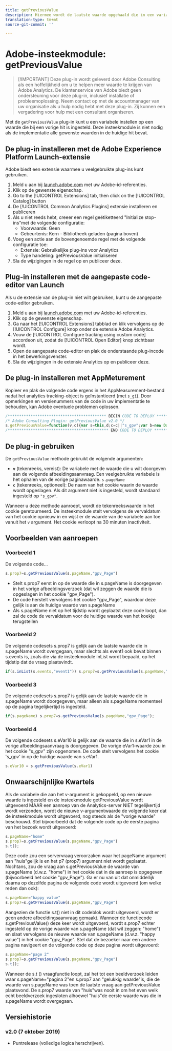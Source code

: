 ```yaml
---
title: getPreviousValue
description: Hiermee wordt de laatste waarde opgehaald die in een variabele is doorgegeven.
translation-type: tm+mt
source-git-commit: ''

---
```



# Adobe-insteekmodule: getPreviousValue

> [!IMPORTANT] Deze plug-in wordt geleverd door Adobe Consulting als een hoffelijkheid om u te helpen meer waarde te krijgen van Adobe Analytics. De klantenservice van Adobe biedt geen ondersteuning voor deze plug-in, inclusief installatie of probleemoplossing. Neem contact op met de accountmanager van uw organisatie als u hulp nodig hebt met deze plug-in. Zij kunnen een vergadering voor hulp met een consultant organiseren.

Met de `getPreviousValue` plug-in kunt u een variabele instellen op een waarde die bij een vorige hit is ingesteld. Deze insteekmodule is niet nodig als de implementatie alle gewenste waarden in de huidige hit bevat.

## De plug-in installeren met de Adobe Experience Platform Launch-extensie

Adobe biedt een extensie waarmee u veelgebruikte plug-ins kunt gebruiken.

1. Meld u aan bij [launch.adobe.com](https://launch.adobe.com) met uw Adobe-id-referenties.
1. Klik op de gewenste eigenschap.
1. Go to the [!UICONTROL Extensions] tab, then click on the [!UICONTROL Catalog] button
1. De [!UICONTROL Common Analytics Plugins] extensie installeren en publiceren
1. Als u niet reeds hebt, creeer een regel geëtiketteerd &quot;Initialize stop-ins&quot;met de volgende configuratie:
   * Voorwaarde: Geen
   * Gebeurtenis: Kern - Bibliotheek geladen (pagina boven)
1. Voeg een actie aan de bovengenoemde regel met de volgende configuratie toe:
   * Extensie: Gebruikelijke plug-ins voor Analytics
   * Type handeling: getPreviousValue initialiseren
1. Sla de wijzigingen in de regel op en publiceer deze.

## Plug-in installeren met de aangepaste code-editor van Launch

Als u de extensie van de plug-in niet wilt gebruiken, kunt u de aangepaste code-editor gebruiken.

1. Meld u aan bij [launch.adobe.com](https://launch.adobe.com) met uw Adobe-id-referenties.
1. Klik op de gewenste eigenschap.
1. Ga naar het [!UICONTROL Extensions] tabblad en klik vervolgens op de [!UICONTROL Configure] knop onder de extensie Adobe Analytics.
1. Vouw de [!UICONTROL Configure tracking using custom code] accordeon uit, zodat de [!UICONTROL Open Editor] knop zichtbaar wordt.
1. Open de aangepaste code-editor en plak de onderstaande plug-incode in het bewerkingsvenster.
1. Sla de wijzigingen in de extensie Analytics op en publiceer deze.

## De plug-in installeren met AppMeturement

Kopieer en plak de volgende code ergens in het AppMeasurement-bestand nadat het analytics tracking-object is geïnstantieerd (met `s_gi`). Door opmerkingen en versienummers van de code in uw implementatie te behouden, kan Adobe eventuele problemen oplossen.

```js
/******************************************* BEGIN CODE TO DEPLOY *******************************************/
/* Adobe Consulting Plugin: getPreviousValue v2.0 */
s.getPreviousValue=function(v,c){var s=this,d;c=c||"s_gpv";var b=new Date;b.setTime(b.getTime()+18E5);s.c_r(c)&&(d=s.c_r(c)); v?s.c_w(c,v,b):s.c_w(c,d,b);return d};
/******************************************** END CODE TO DEPLOY ********************************************/
```

## De plug-in gebruiken

De `getPreviousValue` methode gebruikt de volgende argumenten:

* **`v`** (tekenreeks, vereist): De variabele met de waarde die u wilt doorgeven aan de volgende afbeeldingsaanvraag. Een veelgebruikte variabele is het ophalen van de vorige paginawaarde. `s.pageName`
* **`c`** (tekenreeks, optioneel): De naam van het cookie waarin de waarde wordt opgeslagen.  Als dit argument niet is ingesteld, wordt standaard ingesteld op `"s_gpv"`.

Wanneer u deze methode aanroept, wordt de tekenreekswaarde in het cookie geretourneerd. De insteekmodule stelt vervolgens de vervaldatum van het cookie opnieuw in en wijst er de waarde van de variabele aan toe vanuit het `v` argument. Het cookie verloopt na 30 minuten inactiviteit.

## Voorbeelden van aanroepen

### Voorbeeld 1

De volgende code...

```js
s.prop7=s.getPreviousValue(s.pageName,"gpv_Page")
```

* Stelt s.prop7 eerst in op de waarde die in s.pageName is doorgegeven in het vorige afbeeldingsverzoek (dat wil zeggen de waarde die is opgeslagen in het cookie &quot;gpv_Page&quot;).
* De code herstelt vervolgens het cookie &quot;gpv_Page&quot;, waardoor deze gelijk is aan de huidige waarde van s.pageName
* Als s.pageName niet op het tijdstip wordt geplaatst deze code loopt, dan zal de code de vervaldatum voor de huidige waarde van het koekje terugstellen

### Voorbeeld 2

De volgende codesets s.prop7 is gelijk aan de laatste waarde die in s.pageName wordt overgegaan, maar slechts als event1 ook bevat binnen s.events is, zoals die via de insteekmodule inList wordt bepaald, op het tijdstip dat de vraag plaatsvindt.

```js
if(s.inList(s.events,"event1")) s.prop7=s.getPreviousValue(s.pageName,"gpv_Page");
```

### Voorbeeld 3

De volgende codesets s.prop7 is gelijk aan de laatste waarde die in s.pageName wordt doorgegeven, maar alleen als s.pageName momenteel op de pagina tegelijkertijd is ingesteld.

```js
if(s.pageName) s.prop7=s.getPreviousValue(s.pageName,"gpv_Page");
```

### Voorbeeld 4

De volgende codesets s.eVar10 is gelijk aan de waarde die in s.eVar1 in de vorige afbeeldingsaanvraag is doorgegeven.   De vorige eVar1-waarde zou in het cookie &quot;s_gpv&quot; zijn opgenomen.  De code stelt vervolgens het cookie &#39;s_gpv&#39; in op de huidige waarde van s.eVar1.

```js
s.eVar10 = s.getPreviousValue(s.eVar1)
```

## Onwaarschijnlijke Kwartels

Als de variabele die aan het v-argument is gekoppeld, op een nieuwe waarde is ingesteld en de insteekmodule getPreviousValue wordt uitgevoerd MAAR een aanroep van de Analytics-server NIET tegelijkertijd wordt verzonden, wordt de nieuwe v-argumentwaarde de volgende keer dat de insteekmodule wordt uitgevoerd, nog steeds als de &quot;vorige waarde&quot; beschouwd.
Stel bijvoorbeeld dat de volgende code op de eerste pagina van het bezoek wordt uitgevoerd:

```js
s.pageName="home"
s.prop7=s.getPreviousValue(s.pageName,"gpv_Page")
s.t();
```

Deze code zou een servervraag veroorzaken waar het pageName argument aan &quot;huis&quot;gelijk is en het p7 (prop7) argument niet wordt geplaatst.  Nochtans, zou de vraag aan s.getPreviousValue de waarde van s.pageName (d.w.z. &quot;home&quot;) in het cookie dat in de aanroep is opgegeven (bijvoorbeeld het cookie &quot;gpv_Page&quot;).
Ga er nu van uit dat onmiddellijk daarna op dezelfde pagina de volgende code wordt uitgevoerd (om welke reden dan ook):

```js
s.pageName="happy value"
s.prop7=s.getPreviousValue(s.pageName,"gpv_Page")
```

Aangezien de functie s.t() niet in dit codeblok wordt uitgevoerd, wordt er geen andere afbeeldingsaanvraag gemaakt.  Wanneer de functiecode s.getPreviousValue() deze keer wordt uitgevoerd, wordt s.prop7 echter ingesteld op de vorige waarde van s.pageName (dat wil zeggen: &quot;home&quot;) en slaat vervolgens de nieuwe waarde van s.pageName (d.w.z. &quot;happy value&quot;) in het cookie &quot;gpv_Page&quot;.
Stel dat de bezoeker naar een andere pagina navigeert en de volgende code op deze pagina wordt uitgevoerd:

```js
s.pageName="page 2"
s.prop7=s.getPreviousValue(s.pageName,"gpv_Page")
s.t();
```

Wanneer de s.t () vraagfunctie loopt, zal het tot een beeldverzoek leiden waar s.pageName=&quot;pagina 2&quot;en s.prop7 aan &quot;gelukkig waarde&quot;is, die de waarde van s.pageName was toen de laatste vraag aan getPreviousValue plaatsvond.   De s.prop7 waarde van &quot;huis&quot;was nooit in om het even welk echt beeldverzoek ingesloten alhoewel &quot;huis&quot;de eerste waarde was die in s.pageName wordt overgegaan.

## Versiehistorie

### v2.0 (7 oktober 2019)

* Puntrelease (volledige logica herschrijven).
